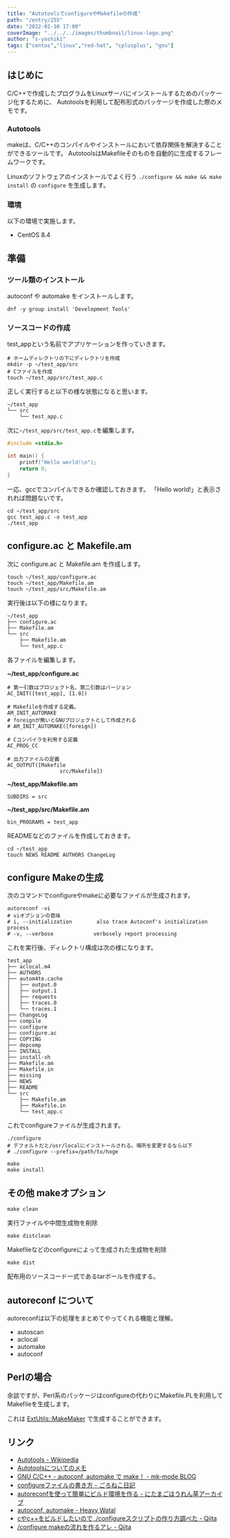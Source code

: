 ```yaml
---
title: "AutotoolsでconfigureやMakefileの作成"
path: "/entry/255"
date: "2022-01-10 17:00"
coverImage: "../../../images/thumbnail/linux-logo.png"
author: "s-yoshiki"
tags: ["centos","linux","red-hat", "cplusplus", "gnu"]
---
```


## はじめに

C/C++で作成したプログラムをLinuxサーバにインストールするためのパッケージ化するために、
Autotoolsを利用して配布形式のパッケージを作成した際のメモです。

### Autotools

makeは、C/C++のコンパイルやインストールにおいて依存関係を解決することができるツールです。
AutotoolsはMakefileそのものを自動的に生成するフレームワークです。

Linuxのソフトウェアのインストールでよく行う `./configure && make && make install` の `configure` を生成します。

### 環境

以下の環境で実施します。

 - CentOS 8.4

## 準備

### ツール類のインストール

autoconf や automake をインストールします。

```
dnf -y group install 'Development Tools'
```

### ソースコードの作成

test_appという名前でアプリケーションを作っていきます。

```shell
# ホームディレクトリの下にディレクトリを作成
mkdir -p ~/test_app/src
# Cファイルを作成
touch ~/test_app/src/test_app.c
```

正しく実行すると以下の様な状態になると思います。

```
~/test_app
└── src
    └── test_app.c
```

次に`~/test_app/src/test_app.c`を編集します。

```c
#include <stdio.h>

int main() {
    printf("Hello world!\n");
    return 0;
}
```

一応、gccでコンパイルできるか確認しておきます。
「Hello world!」と表示されれば問題ないです。

```
cd ~/test_app/src
gcc test_app.c -o test_app
./test_app
```

## configure.ac と Makefile.am

次に configure.ac と Makefile.am を作成します。

```
touch ~/test_app/configure.ac
touch ~/test_app/Makefile.am
touch ~/test_app/src/Makefile.am
```

実行後は以下の様になります。

```
~/test_app
├── configure.ac
├── Makefile.am
└── src
    ├── Makefile.am
    └── test_app.c
```

各ファイルを編集します。

**~/test_app/configure.ac**

```shell
# 第一引数はプロジェクト名、第二引数はバージョン
AC_INIT([test_app], [1.0])

# Makefileを作成する定義。
AM_INIT_AUTOMAKE
# foreignが無いとGNUプロジェクトとして作成される
# AM_INIT_AUTOMAKE([foreign]) 

# Cコンパイラを利用する定義
AC_PROG_CC

# 出力ファイルの定義
AC_OUTPUT([Makefile
                 src/Makefile])
```

**~/test_app/Makefile.am**

```
SUBDIRS = src
```

**~/test_app/src/Makefile.am**

```
bin_PROGRAMS = test_app
```

READMEなどのファイルを作成しておきます。

```shell
cd ~/test_app
touch NEWS README AUTHORS ChangeLog
```

## configure Makeの生成

次のコマンドでconfigureやmakeに必要なファイルが生成されます。

```shell
autoreconf -vi
# viオプションの意味
# i, --initialization        also trace Autoconf's initialization process
# -v, --verbose             verbosely report processing
```

これを実行後、ディレクトリ構成は次の様になります。

```
test_app
├── aclocal.m4
├── AUTHORS
├── autom4te.cache
│   ├── output.0
│   ├── output.1
│   ├── requests
│   ├── traces.0
│   └── traces.1
├── ChangeLog
├── compile
├── configure
├── configure.ac
├── COPYING
├── depcomp
├── INSTALL
├── install-sh
├── Makefile.am
├── Makefile.in
├── missing
├── NEWS
├── README
└── src
    ├── Makefile.am
    ├── Makefile.in
    └── test_app.c
```



これでconfigureファイルが生成されます。

```shell
./configure
# デフォルトだと/usr/localにインストールされる。場所を変更するなら以下
# ./configure --prefix=/path/to/hoge

make
make install
```

## その他 makeオプション

```
make clean
```

実行ファイルや中間生成物を削除

```
make distclean
```

Makefileなどのconfigureによって生成された生成物を削除

```
make dist
```

配布用のソースコード一式であるtarボールを作成する。

## autoreconf について

autoreconfは以下の処理をまとめてやってくれる機能と理解。
 
 - autoscan
 - aclocal
 - automake
 - autoconf


## Perlの場合

余談ですが、Perl系のパッケージはconfigureの代わりにMakefile.PLを利用してMakefileを生成します。

これは [ExtUtils::MakeMaker](https://perldoc.jp/docs/modules/ExtUtils-MakeMaker-6.17/ExtUtils/MakeMaker.pod)
で生成することができます。

## リンク

 - [Autotools - Wikipedia](https://ja.wikipedia.org/wiki/Autotools)
 - [Autotoolsについてのメモ](http://loto.sourceforge.net/feram/Autotools-memo.ja.html)
 - [GNU C/C++ - autoconf, automake で make！ - mk-mode BLOG](https://www.mk-mode.com/blog/2012/12/03/03002034/)
 - [configureファイルの書き方 - ごろねこ日記](https://hiroe-orz17.hatenadiary.org/entry/20131006/1381040379)
 - [autoreconfを使って簡単にビルド環境を作る - にたまごほうれん草アーカイブ](https://nitamago-archive.hatenablog.com/entry/20081106/1225896312)
 - [autoconf, automake - Heavy Watal](https://heavywatal.github.io/dev/autotools.html)
 - [ cやc++をビルドしたいので ./configureスクリプトの作り方調べた - Qiita](https://qiita.com/hadashiA/items/9da2b424965952707a6d)
 - [/configure,makeの流れを作るアレ - Qiita](https://qiita.com/awakia/items/e0ceeabd8faf95020cbd)